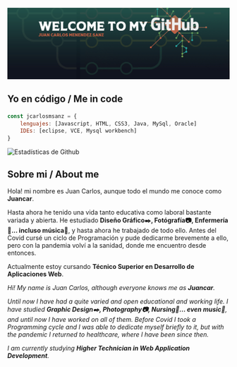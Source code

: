 ![Welcome](img/BANNER.jpg)

## Yo en código / Me in code
```js
const jcarlosmsanz = {
    lenguajes: [Javascript, HTML, CSS3, Java, MySql, Oracle]
    IDEs: [eclipse, VCE, Mysql workbench]
}
```

![Estadísticas de Github](https://github-readme-stats.vercel.app/api?username=jcarlosmsanz&show_icons=true&theme=radical)

 Sobre mi / About me
---
Hola! mi nombre es Juan Carlos, aunque todo el mundo me conoce como **Juancar**.

Hasta ahora he tenido una vida tanto educativa como laboral bastante variada y abierta. He estudiado **Diseño Gráfico:black_nib:, Fotógrafía:camera:, Enfermería:syringe:... incluso música:musical_note:**, y hasta ahora he trabajado de todo ello. Antes del Covid cursé un ciclo de Programación y pude dedicarme brevemente a ello, pero con la pandemia volví a la sanidad, donde me encuentro desde entonces.

Actualmente estoy cursando **Técnico Superior en Desarrollo de Aplicaciones Web**.

*Hi! My name is Juan Carlos, although everyone knows me as **Juancar**.*

*Until now I have had a quite varied and open educational and working life. I have studied **Graphic Design:black_nib:, Photography:camera:, Nursing:syringe:... even music:musical_note:**, and until now I have worked on all of them. Before Covid I took a Programming cycle and I was able to dedicate myself briefly to it, but with the pandemic I returned to healthcare, where I have been since then.*

*I am currently studying **Higher Technician in Web Application Development**.*